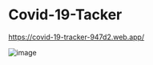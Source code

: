 # Covid-19-Tacker
https://covid-19-tracker-947d2.web.app/

![image](https://user-images.githubusercontent.com/62060112/133918818-b15b1490-2d06-4c6e-bf41-0a4f24f75d30.png)

